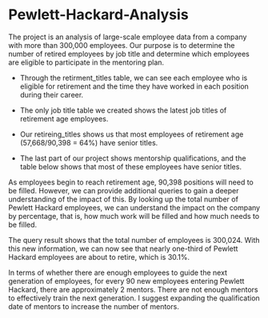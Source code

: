 # Pewlett-Hackard-Analysis
The project is an analysis of large-scale employee data from a company with more than 300,000 employees. Our purpose is to determine the number of retired employees by job title and determine which employees are eligible to participate in the mentoring plan.

* Through the retirment_titles table, we can see each employee who is eligible for retirement and the time they have worked in each position during their career.

* The only job title table we created shows the latest job titles of retirement age employees.

* Our retireing_titles shows us that most employees of retirement age (57,668/90,398 = 64%) have senior titles.

* The last part of our project shows mentorship qualifications, and the table below shows that most of these employees have senior titles.

As employees begin to reach retirement age, 90,398 positions will need to be filled. However, we can provide additional queries to gain a deeper understanding of the impact of this. By looking up the total number of Pewlett Hackard employees, we can understand the impact on the company by percentage, that is, how much work will be filled and how much needs to be filled.

The query result shows that the total number of employees is 300,024. With this new information, we can now see that nearly one-third of Pewlett Hackard employees are about to retire, which is 30.1%.

In terms of whether there are enough employees to guide the next generation of employees, for every 90 new employees entering Pewlett Hackard, there are approximately 2 mentors. There are not enough mentors to effectively train the next generation. I suggest expanding the qualification date of mentors to increase the number of mentors.
